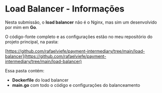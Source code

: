 # Load Balancer - Informações

Nesta submissão, o **load balancer** não é o Nginx, mas sim um desenvolvido por mim em **Go**.

O código-fonte completo e as configurações estão no meu repositório do projeto principal, na pasta:

[https://github.com/rafaelviefe/payment-intermediary/tree/main/load-balancer](https://github.com/rafaelviefe/payment-intermediary/tree/main/load-balancer)

Essa pasta contém:

* **Dockerfile** do load balancer
* **main.go** com todo o código e configurações do balanceamento